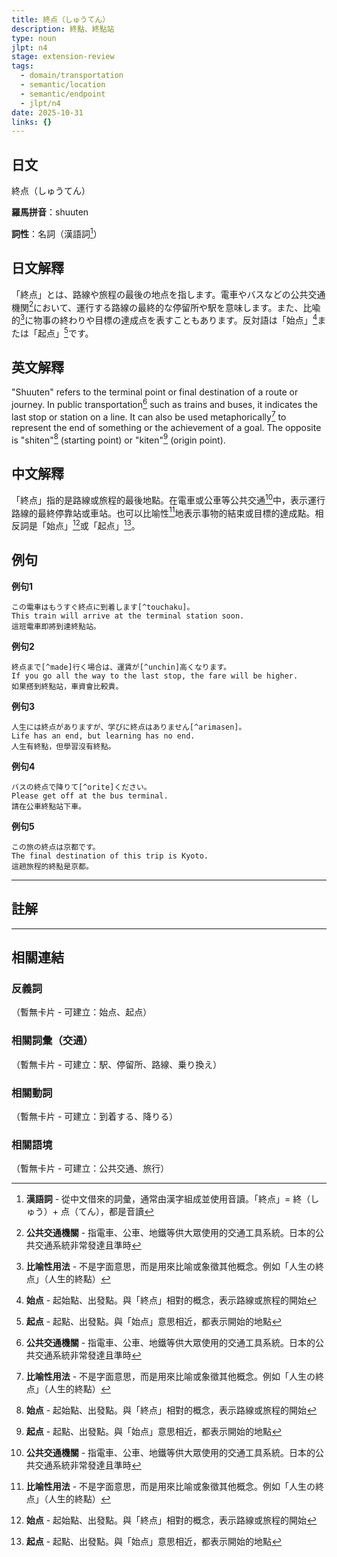 ```yaml
---
title: 終点（しゅうてん）
description: 終點、終點站
type: noun
jlpt: n4
stage: extension-review
tags:
  - domain/transportation
  - semantic/location
  - semantic/endpoint
  - jlpt/n4
date: 2025-10-31
links: {}
---
```


## 日文
終点（しゅうてん）

**羅馬拼音**：shuuten

**詞性**：名詞（漢語詞[^kango]）

## 日文解釋

「終点」とは、路線や旅程の最後の地点を指します。電車やバスなどの公共交通機関[^koukyou-koutsu]において、運行する路線の最終的な停留所や駅を意味します。また、比喩的[^hiyu]に物事の終わりや目標の達成点を表すこともあります。反対語は「始点」[^shiten]または「起点」[^kiten]です。

## 英文解釋

"Shuuten" refers to the terminal point or final destination of a route or journey. In public transportation[^koukyou-koutsu] such as trains and buses, it indicates the last stop or station on a line. It can also be used metaphorically[^hiyu] to represent the end of something or the achievement of a goal. The opposite is "shiten"[^shiten] (starting point) or "kiten"[^kiten] (origin point).

## 中文解釋

「終点」指的是路線或旅程的最後地點。在電車或公車等公共交通[^koukyou-koutsu]中，表示運行路線的最終停靠站或車站。也可以比喻性[^hiyu]地表示事物的結束或目標的達成點。相反詞是「始点」[^shiten]或「起点」[^kiten]。

## 例句

**例句1**
```
この電車はもうすぐ終点に到着します[^touchaku]。
This train will arrive at the terminal station soon.
這班電車即將到達終點站。
```

**例句2**
```
終点まで[^made]行く場合は、運賃が[^unchin]高くなります。
If you go all the way to the last stop, the fare will be higher.
如果搭到終點站，車資會比較貴。
```

**例句3**
```
人生には終点がありますが、学びに終点はありません[^arimasen]。
Life has an end, but learning has no end.
人生有終點，但學習沒有終點。
```

**例句4**
```
バスの終点で降りて[^orite]ください。
Please get off at the bus terminal.
請在公車終點站下車。
```

**例句5**
```
この旅の終点は京都です。
The final destination of this trip is Kyoto.
這趟旅程的終點是京都。
```

---

## 註解

[^kango]: **漢語詞** - 從中文借來的詞彙，通常由漢字組成並使用音讀。「終点」= 終（しゅう）+ 点（てん），都是音讀

[^koukyou-koutsu]: **公共交通機關** - 指電車、公車、地鐵等供大眾使用的交通工具系統。日本的公共交通系統非常發達且準時

[^hiyu]: **比喻性用法** - 不是字面意思，而是用來比喻或象徵其他概念。例如「人生の終点」（人生的終點）

[^shiten]: **始点** - 起始點、出發點。與「終点」相對的概念，表示路線或旅程的開始

[^kiten]: **起点** - 起點、出發點。與「始点」意思相近，都表示開始的地點

[^touchaku]: **到着する** - 抵達、到達。動詞，表示到達目的地。文法：名詞 + に到着する

[^made]: **助詞「まで」** - 表示「直到...」「到...為止」的範圍終點。例：東京から大阪まで（從東京到大阪）

[^unchin]: **運賃** - 車資、票價。搭乘交通工具需要支付的費用

[^arimasen]: **ありません** - 「ある」的否定形，表示「沒有」「不存在」。丁寧語形式

[^orite]: **降りて** - 「降りる」（下車、下來）的て形。文法：動詞て形 + ください = 請...（禮貌請求）

---

## 相關連結

### 反義詞
（暫無卡片 - 可建立：始点、起点）

### 相關詞彙（交通）
（暫無卡片 - 可建立：駅、停留所、路線、乗り換え）

### 相關動詞
（暫無卡片 - 可建立：到着する、降りる）

### 相關語境
（暫無卡片 - 可建立：公共交通、旅行）
